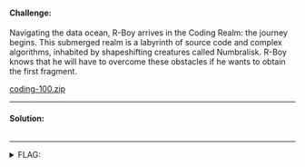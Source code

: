 #### Challenge:

Navigating the data ocean, R-Boy arrives in the Coding Realm: the journey begins. This submerged realm is a labyrinth of source code and complex algorithms, inhabited by shapeshifting creatures called Numbralisk. R-Boy knows that he will have to overcome these obstacles if he wants to obtain the first fragment.

[coding-100.zip](./coding-100.zip ":ignore")

---

#### Solution:


```bash
```

---

<details><summary>FLAG:</summary>

```
{FLG:Y0u_4r3-0n-Th3-r19hT.p4tH_t0-tH3_c0D1n9.fR4gM3nT}
```

</details>
